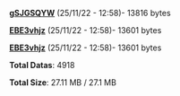 [**gSJGSQYW**](/data/gSJGSQYW.txt) (25/11/22 - 12:58)- 13816 bytes

[**EBE3vhjz**](/data/EBE3vhjz.txt) (25/11/22 - 12:58)- 13601 bytes

[**EBE3vhjz**](/data/EBE3vhjz.txt) (25/11/22 - 12:58)- 13601 bytes

**Total Datas**: 4918

**Total Size**: 27.11 MB / 27.1 MB